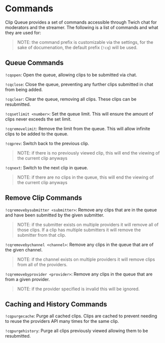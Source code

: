 # Commands

Clip Queue provides a set of commands accessible through Twich chat for moderators and the streamer. The following is a list of commands and what they are used for:

> NOTE: the command prefix is customizable via the settings, for the sake of documenation, the default prefix (`!cq`) will be used.

## Queue Commands

`!cqopen`: Open the queue, allowing clips to be submitted via chat.

`!cqclose`: Close the queue, preventing any further clips submitted in chat from being added.

`!cqclear`: Clear the queue, removing all clips. These clips can be resubmitted.

`!cqsetlimit <number>`: Set the queue limit. This will ensure the amount of clips never exceeds the set limit.

`!cqremovelimit`: Remove the limit from the queue. This will allow infinite clips to be added to the queue.

`!cqprev`: Switch back to the previous clip.

> NOTE: if there is no previously viewed clip, this will end the viewing of the current clip anyways

`!cqnext`: Switch to the next clip in queue.

> NOTE: if there are no clips in the queue, this will end the viewing of the current clip anyways

## Remove Clip Commands

`!cqremovebysubmitter <submitter>`: Remove any clips that are in the queue and have been submitted by the given submitter.

> NOTE: if the submitter exists on multiple providers it will remove all of those clips. If a clip has multiple submitters it will remove the submitter from that clip.

`!cqremovebychannel <channel>`: Remove any clips in the queue that are of the given channel.

> NOTE: if the channel exists on multiple providers it will remove clips from all of the providers.

`!cqremovebyprovider <provider>`: Remove any clips in the queue that are from a given provider.

> NOTE: if the provider specified is invalid this will be ignored.

## Caching and History Commands

`!cqpurgecache`: Purge all cached clips. Clips are cached to prevent needing to reuse the providers API many times for the same clip.

`!cqpurgehistory`: Purge all clips previously viewed allowing them to be resubmitted.
